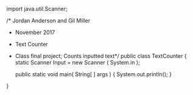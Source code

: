 import java.util.Scanner;

/* Jordan Anderson and Gil Miller
 * November 2017
 * Text Counter
 * Class final project; Counts inputted text*/ 
public class TextCounter
{
	static Scanner Input = new Scanner ( System.in );
	
	public static void main( String[ ] args )
	{
		System.out.println();
	}

}

